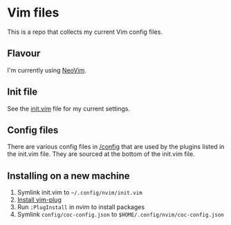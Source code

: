 # Vim files

This is a repo that collects my current Vim config files.

## Flavour

I'm currently using [NeoVim](https://github.com/neovim/neovim).

## Init file

See the [init.vim](./init.vim) file for my current settings.

## Config files

There are various config files in [/config](./config) that are used by the plugins listed in the init.vim file. They are sourced at the bottom of the init.vim file.

## Installing on a new machine

1. Symlink init.vim to `~/.config/nvim/init.vim`
2. [Install vim-plug](https://github.com/junegunn/vim-plug#neovim)
3. Run `:PlugInstall` in nvim to install packages
4. Symlink `config/coc-config.json` to `$HOME/.config/nvim/coc-config.json`
